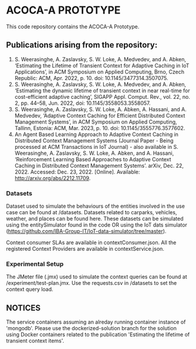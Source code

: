 # ACOCA-A PROTOTYPE 
This code repository contains the ACOCA-A Prototype. 

## Publications arising from the repository:
1) S. Weerasinghe, A. Zaslavsky, S. W. Loke, A. Medvedev, and A. Abken, ‘Estimating the Lifetime of Transient Context for Adaptive Caching in IoT Applications’, in ACM Symposium on Applied Computing, Brno, Czech Republic: ACM, Apr. 2022, p. 10. doi: 10.1145/3477314.3507075.
2) S. Weerasinghe, A. Zaslavsky, S. W. Loke, A. Medvedev, and A. Abken, ‘Estimating the dynamic lifetime of transient context in near real-time for cost-efficient adaptive caching’, SIGAPP Appl. Comput. Rev., vol. 22, no. 2, pp. 44–58, Jun. 2022, doi: 10.1145/3558053.3558057.
3) S. Weerasinghe, A. Zaslavsky, S. W. Loke, A. Abken, A. Hassani, and A. Medvedev, ‘Adaptive Context Caching for Efficient Distributed Context Management Systems’, in ACM Symposium on Applied Computing, Tallinn, Estonia: ACM, Mar. 2023, p. 10. doi: 10.1145/3555776.3577602.
4) An Agent Based Learning Approach to Adaptive Context Caching in Distributed Context Management Systems (Journal Paper - Being processed at ACM Transactions in IoT Journal) - also available in S. Weerasinghe, A. Zaslavsky, S. W. Loke, A. Abken, and A. Hassani, ‘Reinforcement Learning Based Approaches to Adaptive Context Caching in Distributed Context Management Systems’. arXiv, Dec. 22, 2022. Accessed: Dec. 23, 2022. [Online]. Available: http://arxiv.org/abs/2212.11709.

### Datasets 
Dataset used to simulate the behaviours of the entities involved in the use case can be found at /datasets. 
Datasets related to carparks, vehicles, weather, and places can be found here. 
These datasets can be simulated using the entitySimulator found in the code OR using the IoT dats simulator (https://github.com/IBA-Group-IT/IoT-data-simulator/tree/master).

Context consumer SLAs are available in contextConsumer.json.
All the registered Context Providers are available in contextService.json.

### Experimental Setup
The JMeter file (.jmx) used to simulate the context queries can be found at /experiment/test-plan.jmx.
Use the requests.csv in /datasets to set the context query load. 

## NOTICES
The service containers assuming an alreday running container instance of 'mongodb'.
Please use the dockerized-solution branch for the solution using Docker containers related to the publication 'Estimating the lifetime of transient context items'. 
